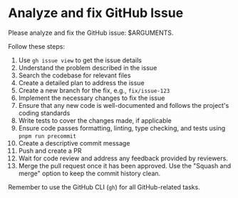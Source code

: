 # Analyze and fix GitHub Issue

Please analyze and fix the GitHub issue: $ARGUMENTS.

Follow these steps:

1. Use `gh issue view` to get the issue details
2. Understand the problem described in the issue
3. Search the codebase for relevant files
4. Create a detailed plan to address the issue
5. Create a new branch for the fix, e.g., `fix/issue-123`
6. Implement the necessary changes to fix the issue
7. Ensure that any new code is well-documented and follows the project's coding standards
8. Write tests to cover the changes made, if applicable
9. Ensure code passes formatting, linting, type checking, and tests using `pnpm run precommit`
10. Create a descriptive commit message
11. Push and create a PR
12. Wait for code review and address any feedback provided by reviewers.
13. Merge the pull request once it has been approved. Use the "Squash and merge" option to keep the commit history clean.

Remember to use the GitHub CLI (`gh`) for all GitHub-related tasks.
